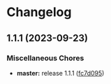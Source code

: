 # Changelog

## 1.1.1 (2023-09-23)


### Miscellaneous Chores

* **master:** release 1.1.1 ([fc7d095](https://github.com/BrandonItaly/enhanced-mc/commit/fc7d0958076c589ed5007d3164afd7c7f54d8d8b))
